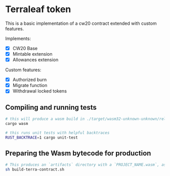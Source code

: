 # Terraleaf token

This is a basic implementation of a cw20 contract extended with custom features.

Implements:

- [x] CW20 Base
- [x] Mintable extension
- [x] Allowances extension

Custom features:

- [x] Authorized burn
- [x] Migrate function
- [x] Withdrawal locked tokens

## Compiling and running tests

```sh
# this will produce a wasm build in ./target/wasm32-unknown-unknown/release/YOUR_NAME_HERE.wasm
cargo wasm

# this runs unit tests with helpful backtraces
RUST_BACKTRACE=1 cargo unit-test
```

## Preparing the Wasm bytecode for production

```sh
# This produces an `artifacts` directory with a `PROJECT_NAME.wasm`, as well as `checksums.txt`, containing the Sha256 hash of the wasm file.
sh build-terra-contract.sh
```

